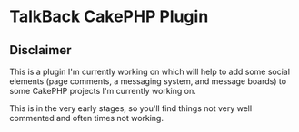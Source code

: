 # TalkBack CakePHP Plugin
## Disclaimer
This is a plugin I'm currently working on which will help to add some social elements (page comments, a messaging system, and message boards) to some CakePHP projects I'm currently working on.

This is in the very early stages, so you'll find things not very well commented and often times not working.
